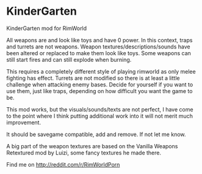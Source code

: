 # KinderGarten
KinderGarten mod for RimWorld

All weapons are and look like toys and have 0 power. In this context, traps and turrets are not weapons.
Weapon textures/descriptions/sounds have been altered or replaced to make them look like toys.
Some weapons can still start fires and can still explode when burning.

This requires a completely different style of playing rimworld as only melee fighting has effect. Turrets are not modified so there is at least a little challenge when attacking enemy bases. Decide for yourself if you want to use them, just like traps, depending on how difficult you want the game to be. 

This mod works, but the visuals/sounds/texts are not perfect, I have come to the point where I think putting additional work into it will not merit much improvement.

It should be savegame compatible, add and remove. If not let me know.

A big part of the weapon textures are based on the Vanilla Weapons Retextured mod by Luizi, some fancy textures he made there.

Find me on http://reddit.com/r/RimWorldPorn
